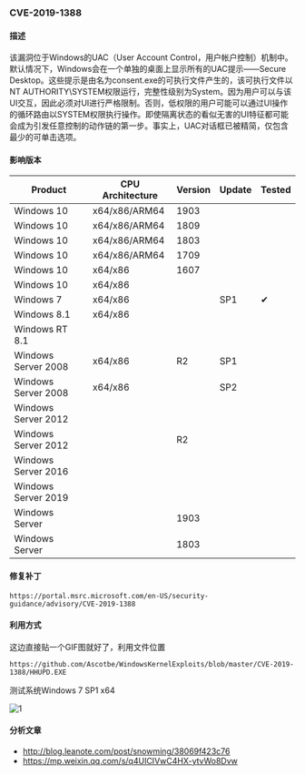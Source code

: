 ### CVE-2019-1388

#### 描述

该漏洞位于Windows的UAC（User Account Control，用户帐户控制）机制中。默认情况下，Windows会在一个单独的桌面上显示所有的UAC提示——Secure Desktop。这些提示是由名为consent.exe的可执行文件产生的，该可执行文件以NT AUTHORITY\SYSTEM权限运行，完整性级别为System。因为用户可以与该UI交互，因此必须对UI进行严格限制。否则，低权限的用户可能可以通过UI操作的循环路由以SYSTEM权限执行操作。即使隔离状态的看似无害的UI特征都可能会成为引发任意控制的动作链的第一步。事实上，UAC对话框已被精简，仅包含最少的可单击选项。

#### 影响版本

| Product             | CPU Architecture | Version | Update | Tested             |
| ------------------- | ---------------- | ------- | ------ | ------------------ |
| Windows 10          | x64/x86/ARM64    | 1903    |        |                    |
| Windows 10          | x64/x86/ARM64    | 1809    |        |                    |
| Windows 10          | x64/x86/ARM64    | 1803    |        |                    |
| Windows 10          | x64/x86/ARM64    | 1709    |        |                    |
| Windows 10          | x64/x86          | 1607    |        |                    |
| Windows 10          | x64/x86          |         |        |                    |
| Windows 7           | x64/x86          |         | SP1    | &#10004; |
| Windows 8.1         | x64/x86          |         |        |                    |
| Windows RT 8.1      |                  |         |        |                    |
| Windows Server 2008 | x64/x86          | R2      | SP1    |                    |
| Windows Server 2008 | x64/x86          |         | SP2    |                    |
| Windows Server 2012 |                  |         |        |                    |
| Windows Server 2012 |                  | R2      |        |                    |
| Windows Server 2016 |                  |         |        |                    |
| Windows Server 2019 |                  |         |        |                    |
| Windows Server      |                  | 1903    |        |                    |
| Windows Server      |                  | 1803    |        |                    |

#### 修复补丁

```
https://portal.msrc.microsoft.com/en-US/security-guidance/advisory/CVE-2019-1388
```

#### 利用方式

这边直接贴一个GIF图就好了，利用文件位置

```
https://github.com/Ascotbe/WindowsKernelExploits/blob/master/CVE-2019-1388/HHUPD.EXE
```

测试系统Windows 7 SP1 x64

![1](https://raw.github.com/Ascotbe/Image/master/Kernelhub/CVE-2019-1388_win7_sp1_x64.gif)

#### 分析文章
- http://blog.leanote.com/post/snowming/38069f423c76
- https://mp.weixin.qq.com/s/q4UICIVwC4HX-ytvWo8Dvw
